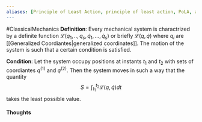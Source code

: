 ```yaml
---
aliases: [Principle of Least Action, principle of least action, PoLA, action, Hamilton's principle]
---
```

#ClassicalMechanics
**Definition**: Every mechanical system is charactrized by a definite function $\mathcal{L}(q_1,..,q_s,\dot{q}_1,...,\dot{q}_s)$ or briefly $\mathcal{L}(q,\dot{q})$ where $q_i$ are [[Generalized Coordiantes|generalized coordinates]]. The motion of the system is such that a certain condition is satisfied.



**Condition**: Let the system occupy positions at instants $t_1$ and $t_2$ with sets of coordiantes $q^{(1)}$ and $q^{(2)}$. Then the system moves in such a way that the quantity
$$S = \int^{t_2}_{t_1}\mathcal{L}(q,\dot{q})dt$$
takes the least possible value.

#### Thoughts
